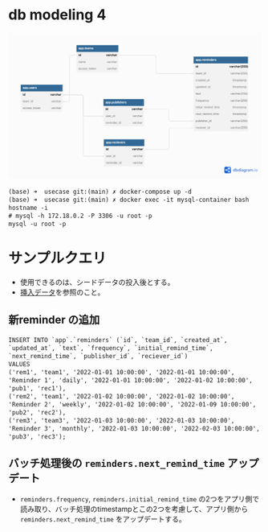 # db modeling 4

![img](./db_modeling_4.png)

```
(base) ➜  usecase git:(main) ✗ docker-compose up -d
(base) ➜  usecase git:(main) ✗ docker exec -it mysql-container bash
hostname -i
# mysql -h 172.18.0.2 -P 3306 -u root -p
mysql -u root -p
```

# サンプルクエリ
* 使用できるのは、シードデータの投入後とする。
* [挿入データ](https://github.com/izuna385/praha-challenge/blob/main/db_modeling_4/usecase/initdb.d/02_insert_data.sql)を参照のこと。

## 新reminder の追加
```mysql
INSERT INTO `app`.`reminders` (`id`, `team_id`, `created_at`, `updated_at`, `text`, `frequency`, `initial_remind_time`, `next_remind_time`, `publisher_id`, `reciever_id`)
VALUES 
('rem1', 'team1', '2022-01-01 10:00:00', '2022-01-01 10:00:00', 'Reminder 1', 'daily', '2022-01-01 10:00:00', '2022-01-02 10:00:00', 'pub1', 'rec1'),
('rem2', 'team1', '2022-01-02 10:00:00', '2022-01-02 10:00:00', 'Reminder 2', 'weekly', '2022-01-02 10:00:00', '2022-01-09 10:00:00', 'pub2', 'rec2'),
('rem3', 'team3', '2022-01-03 10:00:00', '2022-01-03 10:00:00', 'Reminder 3', 'monthly', '2022-01-03 10:00:00', '2022-02-03 10:00:00', 'pub3', 'rec3');
```

## バッチ処理後の `reminders.next_remind_time` アップデート
* `reminders.frequency`, `reminders.initial_remind_time` の2つをアプリ側で読み取り、バッチ処理のtimestampとこの2つを考慮して、アプリ側から `reminders.next_remind_time` をアップデートする。

